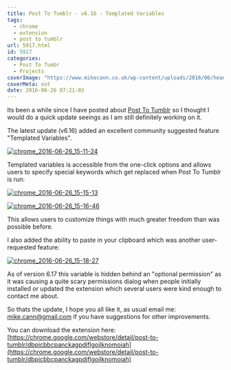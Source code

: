 ```yaml
---
title: Post To Tumblr - v6.16 - Templated Variables
tags:
  - chrome
  - extension
  - post to tumblr
url: 5917.html
id: 5917
categories:
  - Post To Tumbr
  - Projects
coverImage: "https://www.mikecann.co.uk/wp-content/uploads/2016/06/header.png"
coverMeta: out
date: 2016-06-26 07:21:03
---
```


Its been a while since I have posted about [Post To Tumblr](https://chrome.google.com/webstore/detail/post-to-tumblr/dbpicbbcpanckagpdjflgojlknomoiah?hl=en) so I thought I would do a quick update seeings as I am still definitely working on it.

<!-- more -->

The latest update (v6.16) added an excellent community suggested feature "Templated Variables".

[![chrome_2016-06-26_15-11-24](https://www.mikecann.co.uk/wp-content/uploads/2016/06/chrome_2016-06-26_15-11-24.png)](https://www.mikecann.co.uk/wp-content/uploads/2016/06/chrome_2016-06-26_15-11-24.png)

Templated variables is accessible from the one-click options and allows users to specify special keywords which get replaced when Post To Tumblr is run:

[![chrome_2016-06-26_15-15-13](https://www.mikecann.co.uk/wp-content/uploads/2016/06/chrome_2016-06-26_15-15-13.png)](https://www.mikecann.co.uk/wp-content/uploads/2016/06/chrome_2016-06-26_15-15-13.png)

[![chrome_2016-06-26_15-16-46](https://www.mikecann.co.uk/wp-content/uploads/2016/06/chrome_2016-06-26_15-16-46.png)](https://www.mikecann.co.uk/wp-content/uploads/2016/06/chrome_2016-06-26_15-16-46.png)

This allows users to customize things with much greater freedom than was possible before.

I also added the ability to paste in your clipboard which was another user-requested feature:

[![chrome_2016-06-26_15-18-27](https://www.mikecann.co.uk/wp-content/uploads/2016/06/chrome_2016-06-26_15-18-27.png)](https://www.mikecann.co.uk/wp-content/uploads/2016/06/chrome_2016-06-26_15-18-27.png)

As of version 6.17 this variable is hidden behind an "optional permission" as it was causing a quite scary permissions dialog when people initially installed or updated the extension which several users were kind enough to contact me about.

So thats the update, I hope you all like it, as usual email me: mike.cann@gmail.com if you have suggestions for other improvements.

You can download the extension here: [https://chrome.google.com/webstore/detail/post-to-tumblr/dbpicbbcpanckagpdjflgojlknomoiah](https://chrome.google.com/webstore/detail/post-to-tumblr/dbpicbbcpanckagpdjflgojlknomoiah)
